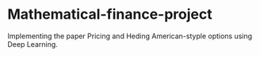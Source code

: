 # Mathematical-finance-project

Implementing the paper Pricing and Heding American-styple options using Deep Learning.
